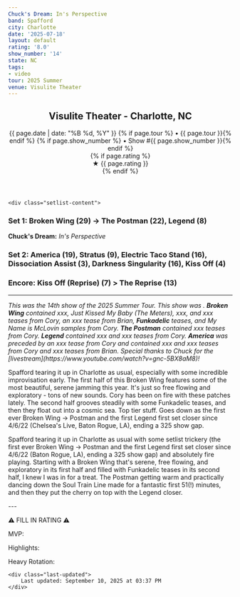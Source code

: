 ```yaml
---
Chuck's Dream: In's Perspective
band: Spafford
city: Charlotte
date: '2025-07-18'
layout: default
rating: '8.0'
show_number: '14'
state: NC
tags:
- video
tour: 2025 Summer
venue: Visulite Theater
---
```


<article class="show-card">
    <header class="show-header">
        <h1>Visulite Theater - Charlotte, NC</h1>
        <div class="show-meta">
            {{ page.date | date: "%B %d, %Y" }}
            {% if page.tour %} • {{ page.tour }}{% endif %}
            {% if page.show_number %} • Show #{{ page.show_number }}{% endif %}
        </div>
        {% if page.rating %}
        <div class="show-rating">★ {{ page.rating }}</div>
        {% endif %}
    </header>
    
    <div class="setlist-content">
<h3 class="setlist-header"><strong>Set 1:</strong>  <span class="jam-entry jam-tooltip jam-link" data-tooltip="<strong>Timing:</strong> 29:57<br><strong>Notes:</strong> Serene, free-flowing jamming in the first half that swings into clean peaks. Some Funkadelic-ish grooving in the last 10 minutes that slides outside to a nature preserve and -&gt; The Postman.
" data-url="/jam-chart/?filter=Broken Wing">Broken Wing</span> (29) -> <span class="jam-entry jam-tooltip jam-link" data-tooltip="<strong>Timing:</strong> 22:41<br><strong>Notes:</strong> Funky, flower-garden groove melts in place with loops swirling overhead before warming up and dancing down the Soul Train Line.
" data-url="/jam-chart/?filter=The Postman">The Postman</span> (22), Legend (8)</h3>
<p class="chucks-dream"><strong>Chuck's Dream:</strong> <em> In's Perspective</em></p>
<h3 class="setlist-header"><strong>Set 2:</strong>  <span class="jam-entry jam-tooltip jam-link" data-tooltip="<strong>Timing:</strong> 19:27<br><strong>Notes:</strong> Upbeat and locked in from the start, then meanders through vocal sample territory before finding its footing on a rumbling, determined groove. 
" data-url="/jam-chart/?filter=America">America</span> (19), Stratus (9), <span class="jam-entry jam-tooltip jam-link" data-tooltip="<strong>Timing:</strong> 16:43<br><strong>Notes:</strong> Stutter-step funk with a repetitive grand piano that builds brightly. Killer Brian in the final third.
" data-url="/jam-chart/?filter=Electric Taco Stand">Electric Taco Stand</span> (16), Dissociation Assist (3), Darkness Singularity (16), Kiss Off (4)</h3>
<h3 class="setlist-header"><strong>Encore:</strong>  Kiss Off (Reprise) (7) > The Reprise (13)</h3>
<hr class="section-divider">
<p class="show-notes"><em>This was the 14th show of the 2025 Summer Tour. This show was . <strong>Broken Wing</strong> contained xxx, Just Kissed My Baby (The Meters), xxx, and xxx teases from Cory, an xxx tease from Brian, <strong>Funkadelic</strong> teases, and My Name is McLovin samples from Cory. <strong>The Postman</strong> contained xxx teases from Cory. <strong>Legend</strong> contained xxx and xxx teases from Cory. <strong>America</strong> was preceded by an xxx tease from Cory and contained xxx and xxx teases from Cory and xxx teases from Brian. Special thanks to Chuck for the [livestream](https://www.youtube.com/watch?v=gnc-5BX8aM8)!</em></p>
<p class="review-text">Spafford tearing it up in Charlotte as usual, especially with some incredible improvisation early. The first half of this Broken Wing features some of the most beautiful, serene jamming this year. It's just so free flowing and exploratory - tons of new sounds. Cory has been on fire with these patches lately. The second half grooves steadily with some Funkadelic teases, and then they float out into a cosmic sea. Top tier stuff. Goes down as the first ever Broken Wing -> Postman and the first Legend first set closer since 4/6/22 (Chelsea's Live, Baton Rogue, LA), ending a 325 show gap.</p>
<p class="review-text">Spafford tearing it up in Charlotte as usual with some setlist trickery (the first ever Broken Wing -> Postman and the first Legend first set closer since 4/6/22 (Baton Rogue, LA), ending a 325 show gap) and absolutely fire playing. Starting with a Broken Wing that's serene, free flowing, and exploratory in its first half and filled with Funkadelic teases in its second half, I knew I was in for a treat. The Postman getting warm and practically dancing down the Soul Train Line made for a fantastic first 51(!) minutes, and then they put the cherry on top with the Legend closer.</p>
<p class="review-text">---</p>
<p class="review-text">⚠️ FILL IN RATING ⚠️</p>
<p class="review-text">MVP:</p>
<p class="review-text">Highlights:</p>
<p class="review-text">Heavy Rotation:</p>
    </div>
    
    <div class="last-updated">
        Last updated: September 10, 2025 at 03:37 PM
    </div>
</article>